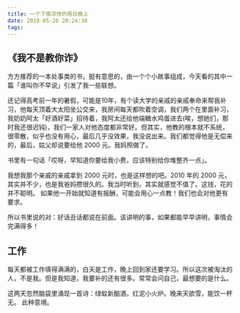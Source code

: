 ```yaml
---
title: 一个下雨凉快的周日晚上
date: 2019-05-26 20:24:38
tags:
---
```

## 《我不是教你诈》

方方推荐的一本处事类的书，挺有意思的，由一个个小故事组成，今天看的其中一篇「谁叫你不早说」引发了我一些联想。

还记得高考前一年的暑假，可能是10年，有个读大学的亲戚的亲戚奉命来帮我补习，他每天顶着大太阳坐公交来，我房间每天都吹着空调，我们两个在里面补习，我奶奶阿太「好酒好菜」招待着，我阿太还给他端糖水鸡蛋进去(唉，想她们，那时我还很迟钝)，我们一家人对他态度都非常好。但其实，他教的根本就不系统，很零散，似乎也没有用心，最后几乎没效果，我没说出来。我们都觉得他是无偿来的，最后，姑父却说要给他 2000 元。我妈照做了。

书里有一句话「哎呀，早知道你要给我小费，应该特别给你堆整齐一点」。

我想我那个亲戚的亲戚拿到 2000 元时，也是这样想的吧。2010 年的 2000 元，其实并不少，也是我爸妈攒很久的。我当时听到，其实就感觉不值了。这钱，花的并不聪明。
如果他一开始就知道有报酬，可能会用心一点教！我们也会对他更有要求。

所以书里说的对：好话丑话都说在前面。该讲明的事，如果都能早早讲明，事情会完满得多！

## 工作

每天都被工作填得满满的，白天是工作，晚上回到家还要学习。所以这次被淘汰的人，不是我。但是我知道，我要补的还有很多。常常会问自己，最想要的是什么。

这两天忽然脑袋里涌现一首诗：绿蚁新醅酒，红泥小火炉。晚来天欲雪，能饮一杯无。
此种意境。


